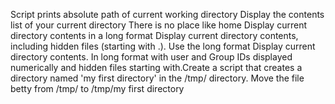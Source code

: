 Script prints absolute path of current working directory
Display the contents list of your current directory
There is no place like home
Display current directory contents in a long format
Display current directory contents, including hidden files (starting with .). Use the long format
Display current directory contents. In long format with user and Group IDs displayed numerically and hidden files starting with.Create a script that creates a directory named 'my first directory' in the /tmp/ directory.
Move the file betty from /tmp/ to /tmp/my first directory
